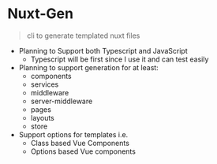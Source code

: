 # Nuxt-Gen

> cli to generate templated nuxt files

- Planning to Support both Typescript and JavaScript
  - Typescript will be first since I use it and can test easily
- Planning to support generation for at least:
  - components
  - services
  - middleware
  - server-middleware
  - pages
  - layouts
  - store
- Support options for templates i.e.
  - Class based Vue Components
  - Options based Vue components